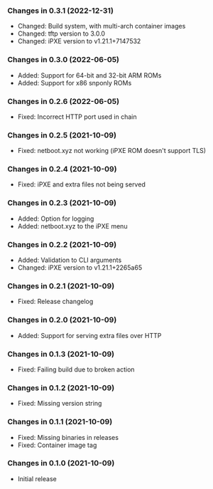 ### Changes in 0.3.1 (2022-12-31)

- Changed: Build system, with multi-arch container images
- Changed: tftp version to 3.0.0
- Changed: iPXE version to v1.21.1+7147532

### Changes in 0.3.0 (2022-06-05)

- Added: Support for 64-bit and 32-bit ARM ROMs
- Added: Support for x86 snponly ROMs

### Changes in 0.2.6 (2022-06-05)

- Fixed: Incorrect HTTP port used in chain

### Changes in 0.2.5 (2021-10-09)

- Fixed: netboot.xyz not working (iPXE ROM doesn't support TLS)

### Changes in 0.2.4 (2021-10-09)

- Fixed: iPXE and extra files not being served

### Changes in 0.2.3 (2021-10-09)

- Added: Option for logging
- Added: netboot.xyz to the iPXE menu

### Changes in 0.2.2 (2021-10-09)

- Added: Validation to CLI arguments
- Changed: iPXE version to v1.21.1+2265a65

### Changes in 0.2.1 (2021-10-09)

- Fixed: Release changelog

### Changes in 0.2.0 (2021-10-09)

- Added: Support for serving extra files over HTTP

### Changes in 0.1.3 (2021-10-09)

- Fixed: Failing build due to broken action

### Changes in 0.1.2 (2021-10-09)

- Fixed: Missing version string

### Changes in 0.1.1 (2021-10-09)

- Fixed: Missing binaries in releases
- Fixed: Container image tag

### Changes in 0.1.0 (2021-10-09)

- Initial release
